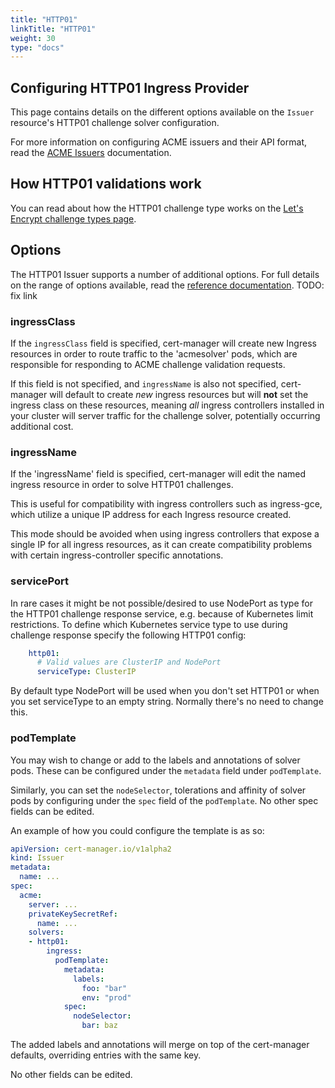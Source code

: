 ```yaml
---
title: "HTTP01"
linkTitle: "HTTP01"
weight: 30
type: "docs"
---
```


## Configuring HTTP01 Ingress Provider

This page contains details on the different options available on the `Issuer`
resource's HTTP01 challenge solver configuration.

For more information on configuring ACME issuers and their API format, read the
[ACME Issuers](../) documentation.

## How HTTP01 validations work

You can read about how the HTTP01 challenge type works on the [Let's Encrypt
challenge types
page](https://letsencrypt.org/docs/challenge-types/#http-01-challenge).

## Options

The HTTP01 Issuer supports a number of additional options.  For full details on
the range of options available, read the [reference
documentation](https://docs.cert-manager.io/en/latest/reference/api-docs/#acmeissuerhttp01config-v1alpha2). TODO: fix link

### ingressClass

If the `ingressClass` field is specified, cert-manager will create new
Ingress resources in order to route traffic to the 'acmesolver' pods, which
are responsible for responding to ACME challenge validation requests.

If this field is not specified, and `ingressName` is also not specified,
cert-manager will default to create *new* ingress resources but will **not** set
the ingress class on these resources, meaning *all* ingress controllers
installed in your cluster will server traffic for the challenge solver,
potentially occurring additional cost.


### ingressName

If the 'ingressName' field is specified, cert-manager will edit the named
ingress resource in order to solve HTTP01 challenges.

This is useful for compatibility with ingress controllers such as ingress-gce,
which utilize a unique IP address for each Ingress resource created.

This mode should be avoided when using ingress controllers that expose a single
IP for all ingress resources, as it can create compatibility problems with
certain ingress-controller specific annotations.

### servicePort

In rare cases it might be not possible/desired to use NodePort as type for the
HTTP01 challenge response service, e.g. because of Kubernetes limit
restrictions. To define which Kubernetes service type to use during challenge
response specify the following HTTP01 config:

```yaml
    http01:
      # Valid values are ClusterIP and NodePort
      serviceType: ClusterIP
```

By default type NodePort will be used when you don't set HTTP01 or when you set
serviceType to an empty string. Normally there's no need to change this.


### podTemplate

You may wish to change or add to the labels and annotations of solver pods.
These can be configured under the `metadata` field under `podTemplate`. 

Similarly, you can set the `nodeSelector`, tolerations and affinity of solver
pods by configuring under the `spec` field of the `podTemplate`. No other
spec fields can be edited.

An example of how you could configure the template is as so:

```yaml
apiVersion: cert-manager.io/v1alpha2
kind: Issuer
metadata:
  name: ...
spec:
  acme:
    server: ...
    privateKeySecretRef:
      name: ...
    solvers:
    - http01:
        ingress:
          podTemplate:
            metadata:
              labels:
                foo: "bar"
                env: "prod"
            spec:
              nodeSelector:
                bar: baz
```

The added labels and annotations will merge on top of the cert-manager defaults,
overriding entries with the same key.

No other fields can be edited.
